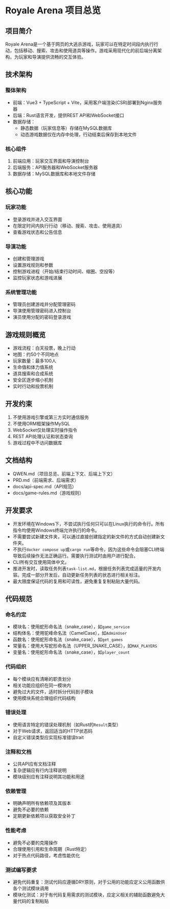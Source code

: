 # Royale Arena 项目总览

## 项目简介

Royale Arena是一个基于网页的大逃杀游戏，玩家可以在特定时间段内执行行动，包括移动、搜索、攻击和使用道具等操作。游戏采用现代化的前后端分离架构，为玩家和导演提供流畅的交互体验。

## 技术架构

### 整体架构
- 前端：Vue3 + TypeScript + Vite，采用客户端渲染(CSR)部署到Nginx服务器
- 后端：Rust语言开发，提供REST API和WebSocket接口
- 数据存储：
  - 静态数据（玩家信息等）存储在MySQL数据库
  - 动态游戏数据仅在内存中处理，行动结束后保存到本地文件

### 核心组件
1. 前端应用：玩家交互界面和导演控制台
2. 后端服务：API服务器和WebSocket服务器
3. 数据存储：MySQL数据库和本地文件存储

## 核心功能

### 玩家功能
- 登录游戏并进入交互界面
- 在限定时间内执行行动（移动、搜索、攻击、使用道具）
- 查看游戏状态和公告信息

### 导演功能
- 创建和管理游戏
- 设置游戏规则和参数
- 控制游戏进程（开始/结束行动时间、缩圈、空投等）
- 监控玩家状态和游戏进展

### 系统管理功能
- 管理员创建游戏并分配管理密码
- 导演使用管理密码进入控制台
- 演员使用分配的密码登录游戏

## 游戏规则概览

- 游戏流程：白天投票，晚上行动
- 地图：约50个不同地点
- 玩家数量：最多100人
- 生命值和体力值系统
- 道具搜索和合成系统
- 安全区逐步缩小机制
- 实时行动和投票机制

## 开发约束

1. 不使用游戏引擎或第三方实时通信服务
2. 不使用ORM框架操作MySQL
3. WebSocket仅处理实时操作指令
4. REST API处理认证和状态查询
5. 游戏过程中不访问数据库

## 文档结构

- QWEN.md（项目总览、前端上下文、后端上下文）
- PRD.md（前端需求、后端需求）
- docs/api-spec.md（API规范）
- docs/game-rules.md（游戏规则）

## 开发要求

- 开发环境在Windows下，不尝试执行任何只可以在Linux执行的命令行。所有指令均使用Windows终端允许执行的命令。
- 不需要尝试新建文件夹，可以通过直接创建指定的新文件的方式自动创建新文件夹。
- 不执行`docker compose up`或`cargo run`等命令，因为这些命令会阻塞CLI终端导致后续操作无法正确运行。需要执行测试时由用户进行配合。
- CLI所有交互使用简体中文。
- 推进开发时，读取任务列表`task-list.md`，根据任务列表完成适量的开发内容。完成一部分开发后，自动更新任务列表的状态进行相关标注。
- 最大限度保证代码的复用和可读性，避免重复复制粘贴大量代码。

## 代码规范

### 命名约定
- 模块名：使用蛇形命名法（snake_case），如`game_service`
- 结构体名：使用驼峰命名法（CamelCase），如`AdminUser`
- 函数名：使用蛇形命名法（snake_case），如`get_games`
- 常量名：使用大写蛇形命名法（UPPER_SNAKE_CASE），如`MAX_PLAYERS`
- 变量名：使用蛇形命名法（snake_case），如`player_count`

### 代码组织
- 每个模块应有清晰的职责划分
- 相关功能应组织在同一模块内
- 避免过大的文件，适时拆分代码到子模块
- 使用模块系统合理组织代码结构

### 错误处理
- 使用语言特定的错误处理机制（如Rust的`Result`类型）
- 对于Web请求，返回适当的HTTP状态码
- 自定义错误类型应实现标准错误trait

### 注释和文档
- 公共API应有文档注释
- 复杂逻辑应有行内注释说明
- 模块级别应有注释说明其功能和用途

### 依赖管理
- 明确声明所有依赖项及其版本
- 避免不必要的依赖
- 定期更新依赖项以获取安全补丁

### 性能考虑
- 避免不必要的克隆操作
- 合理使用引用和生命周期（Rust特定）
- 对于热点代码路径，考虑性能优化

### 测试编写要求
- 避免代码重复：测试代码应遵循DRY原则，对于公用的功能应定义公用函数供各个测试模块调用
- 模块化测试：对于有代码复用需求的测试模块，应定义相关的辅助函数避免大量代码的复制粘贴